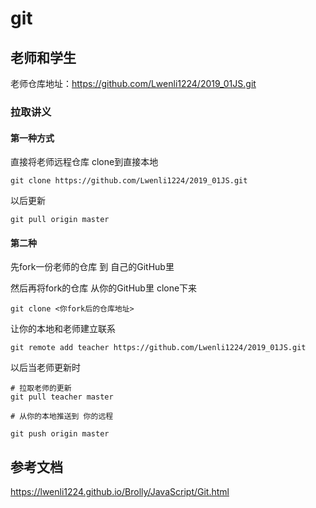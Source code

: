 # git

## 老师和学生

老师仓库地址：https://github.com/Lwenli1224/2019_01JS.git

### 拉取讲义

#### 第一种方式

直接将老师远程仓库 clone到直接本地

```
git clone https://github.com/Lwenli1224/2019_01JS.git
```
以后更新

```
git pull origin master
```

#### 第二种

先fork一份老师的仓库 到 自己的GitHub里

然后再将fork的仓库 从你的GitHub里 clone下来

```
git clone <你fork后的仓库地址>
```

让你的本地和老师建立联系
```
git remote add teacher https://github.com/Lwenli1224/2019_01JS.git
```

以后当老师更新时

```
# 拉取老师的更新
git pull teacher master

# 从你的本地推送到 你的远程

git push origin master
```

## 参考文档
https://lwenli1224.github.io/Brolly/JavaScript/Git.html
